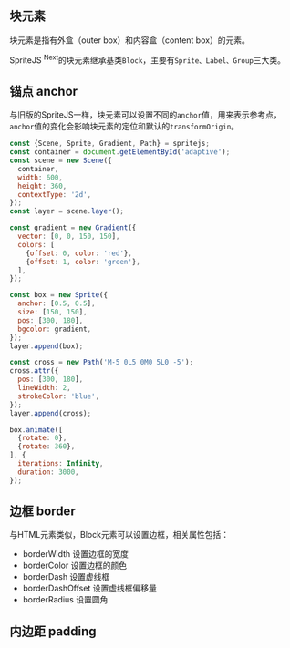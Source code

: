 ## 块元素

块元素是指有外盒（outer box）和内容盒（content box）的元素。

SpriteJS <sup>Next</sup>的块元素继承基类`Block`，主要有`Sprite、Label、Group`三大类。

## 锚点 anchor

与旧版的SpriteJS一样，块元素可以设置不同的`anchor`值，用来表示参考点，`anchor`值的变化会影响块元素的定位和默认的`transformOrigin`。

```js
const {Scene, Sprite, Gradient, Path} = spritejs;
const container = document.getElementById('adaptive');
const scene = new Scene({
  container,
  width: 600,
  height: 360,
  contextType: '2d',
});
const layer = scene.layer();

const gradient = new Gradient({
  vector: [0, 0, 150, 150],
  colors: [
    {offset: 0, color: 'red'},
    {offset: 1, color: 'green'},
  ],
});

const box = new Sprite({
  anchor: [0.5, 0.5],
  size: [150, 150],
  pos: [300, 180],
  bgcolor: gradient,
});
layer.append(box);

const cross = new Path('M-5 0L5 0M0 5L0 -5');
cross.attr({
  pos: [300, 180],
  lineWidth: 2,
  strokeColor: 'blue',
});
layer.append(cross);

box.animate([
  {rotate: 0},
  {rotate: 360},
], {
  iterations: Infinity,
  duration: 3000,
});
```

## 边框 border

与HTML元素类似，Block元素可以设置边框，相关属性包括：

- borderWidth 设置边框的宽度
- borderColor 设置边框的颜色
- borderDash  设置虚线框
- borderDashOffset  设置虚线框偏移量
- borderRadius  设置圆角

## 内边距 padding